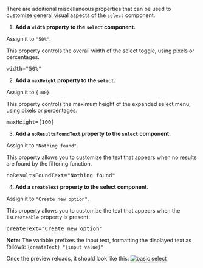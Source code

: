 There are additional miscellaneous properties that can be used to customize general visual aspects of the `select` component.

1) **Add a `width` property to the `select` component.**

Assign it to `"50%"`.

This property controls the overall width of the select toggle, using pixels or percentages.

<pre class="file" data-target="clipboard">
width="50%"
</pre>

2) **Add a `maxHeight` property to the `select`.**

Assign it to `{100}`.

This property controls the maximum height of the expanded select menu, using pixels or percentages.

<pre class="file" data-target="clipboard">
maxHeight={100}
</pre>

3) **Add a `noResultsFoundText` property to the `select` component.**

Assign it to `"Nothing found"`.

This property allows you to customize the text that appears when no results are found by the filtering function.

<pre class="file" data-target="clipboard">
noResultsFoundText="Nothing found"
</pre>

4) **Add a `createText` property to the select component.**

Assign it to `"Create new option"`.

This property allows you to customize the text that appears when the `isCreateable` property is present.

<pre class="file" data-target="clipboard">
createText="Create new option"
</pre>

<strong>Note:</strong> The variable prefixes the input text, formatting the displayed text as follows: `{createText} "{input value}"`

Once the preview reloads, it should look like this:
<img src="select/assets/final-select.png" alt="basic select" style="box-shadow: rgba(3, 3, 3, 0.2) 0px 1.25px 2.5px 0px;" />
